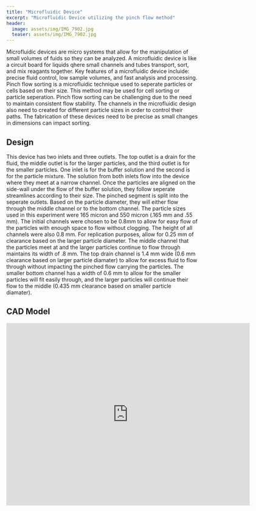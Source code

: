 ```yaml
---
title: "Microfluidic Device"
excerpt: "Microfluidic Device utilizing the pinch flow method"
header:
  image: assets/img/IMG_7902.jpg
  teaser: assets/img/IMG_7902.jpg
---
```


Microfluidic devices are micro systems that allow for the manipulation of small volumes of fuids so they can be analyzed. A microfluidic device is like a circuit board for liquids qhere small channels and tubes transport, sort, and mix reagants together. Key features of a microfluidic device incluide: precise fluid control, low sample volumes, and fast analysis and processing. Pinch flow sorting is a microfluidic technique used to seperate particles or cells based on their size. This method may be used for cell sorting or particle seperation. Pinch flow sorting can be challenging due to the need to maintain consistent flow stability. The channels in the microfluidic design also need to created for different particle sizes in order to control their paths. The fabrication of these devices need to be precise as small changes in dimensions can impact sorting.

## Design

This device has two inlets and three outlets. The top outlet is a drain for the fluid, the middle outlet is for the larger particles, and the third outlet is for the smaller particles. One inlet is for the buffer solution and the second is for the particle mixture. The solution from both inlets flow into the device where they meet at a narrow channel. Once the particles are aligned on the side-wall under the flow of the buffer solution, they follow seperate streamlines according to their size. The pinched segment is split into the seperate outlets. Based on the particle diameter, they will either flow through the middle channel or to the bottom channel. The particle sizes used in this experiment were 165 micron and 550 micron (.165 mm and .55 mm). The initial channels were chosen to be 0.8mm to allow for easy flow of the particles with enough space to flow without clogging. The height of all channels were also 0.8 mm. For replication purposes, allow for 0.25 mm of clearance based on the larger particle diameter. The middle channel that the particles meet at and the larger particles continue to flow through maintains its width of .8 mm. The top drain channel is 1.4 mm wide (0.6 mm clearance based on larger particle diamater) to allow for excess fluid to flow through without impacting the pinched flow carrying the particles. The smaller bottom channel has a width of 0.6 mm to allow for the smaller particles will fit easily through, and the larger particles will continue their flow to the middle (0.435 mm clearance based on smaller particle diamater).


## CAD Model
<iframe src="https://vanderbilt643.autodesk360.com/shares/public/SH286ddQT78850c0d8a4701ba68178fa20c0?mode=embed" width="640" height="480" allowfullscreen="true" webkitallowfullscreen="true" mozallowfullscreen="true"  frameborder="0"></iframe>
